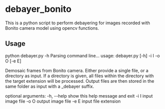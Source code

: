 # debayer_bonito

This is a python script to perform debayering for images recorded with Bonito camera model using opencv functions. 

## Usage

python debayer.py -h
Parsing command line...
usage: debayer.py [-h] -i I -o O [-e E]

Demosaic frames from Bonito camera. Either provide a single file, or a
directory as input. If a directory is given, all files within the directory
with the target extension will be processed. Output files are then stored in
the same folder as input with a _debayer suffix.

optional arguments:
  -h, --help  show this help message and exit
  -i I        input image file
  -o O        output image file
  -e E        input file extension
